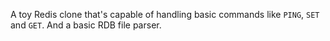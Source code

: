 
A toy Redis clone that's capable of handling
basic commands like `PING`, `SET` and `GET`. 
And a basic RDB file parser.

